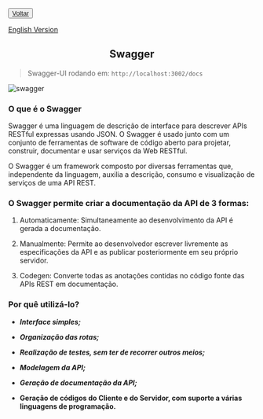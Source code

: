 <div>
  <button><a href="https://github.com/Squad-Back-End/reprography-nodejs/blob/master/docs/README.md">Voltar</a></button>
  <p><a href="https://github.com/Squad-Back-End/reprography-nodejs/blob/master/docs/swagger/README-en.md">English Version</a></p>
</div>

## <h2 align="center">Swagger</h2>

> Swagger-UI rodando em: `http://localhost:3002/docs`

![swagger](https://github.com/Squad-Back-End/reprography-nodejs/blob/master/docs/swagger/swagger.png)

### O que é o Swagger

Swagger é uma linguagem de descrição de interface para descrever APIs RESTful expressas usando JSON.
O Swagger é usado junto com um conjunto de ferramentas de software de código aberto para projetar, construir, documentar e usar serviços da Web RESTful.

O Swagger é um framework composto por diversas ferramentas que, independente da linguagem, auxilia a descrição, consumo e visualização de serviços de uma API REST. 


### **O Swagger permite criar a documentação da API de 3 formas:**

1. Automaticamente: Simultaneamente ao desenvolvimento da API é gerada a documentação.

2. Manualmente: Permite ao desenvolvedor escrever livremente as especificações da API e as publicar posteriormente em seu próprio servidor.

3. Codegen: Converte todas as anotações contidas no código fonte das APIs REST em documentação.


### **Por quê utilizá-lo?**

- ***Interface simples;***

- ***Organização das rotas;***

- ***Realização de testes, sem ter de recorrer outros meios;***

- ***Modelagem da API;***

- ***Geração de documentação da API;***

- **Geração de códigos do Cliente e do Servidor, com suporte a várias linguagens de programação.**
